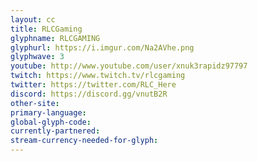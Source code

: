 ```yaml
---
layout: cc
title: RLCGaming
glyphname: RLCGAMING
glyphurl: https://i.imgur.com/Na2AVhe.png
glyphwave: 3
youtube: http://www.youtube.com/user/xnuk3rapidz97797
twitch: https://www.twitch.tv/rlcgaming
twitter: https://twitter.com/RLC_Here
discord: https://discord.gg/vnutB2R
other-site: 
primary-language: 
global-glyph-code: 
currently-partnered: 
stream-currency-needed-for-glyph: 
---
```


